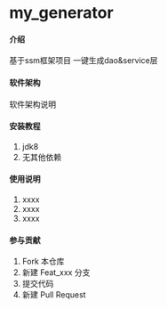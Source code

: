 # my_generator

#### 介绍
基于ssm框架项目
一键生成dao&service层

#### 软件架构
软件架构说明


#### 安装教程

1.  jdk8
2.  无其他依赖

#### 使用说明

1.  xxxx
2.  xxxx
3.  xxxx

#### 参与贡献

1.  Fork 本仓库
2.  新建 Feat_xxx 分支
3.  提交代码
4.  新建 Pull Request